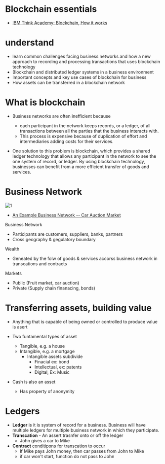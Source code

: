 # Blockchain essentials

* [IBM Think Academy: Blockchain, How it works](https://www.youtube.com/watch?v=lD9KAnkZUjU)


# understand
* learn common challenges facing business networks and how a new approach to recording and processing transactions that uses blockchain technology
* Blockchain and distributed ledger systems in a business environment
* Important concepts and key use cases of blockchain for business
* How assets can be transferred in a blockchain network


# What is blockchain
* Business networks are often inefficient because 
  * each participant in the network keeps records, or a ledger, of all transactions between all the parties that the business interacts with. 
  * This process is expensive because of duplication of effort and intermediaries adding costs for their services.

* One solution to this problem is blockchain, which provides a shared ledger technology that allows any participant in the network to see the one system of record, or ledger. By using blockchain technology, businesses can benefit from a more efficient transfer of goods and services.


# Business Network
![1](https://media.licdn.com/media-proxy/ext?w=800&h=800&hash=yoDynyOEckjDbfhKhMehDV%2FZaVo%3D&ora=1%2CaFBCTXdkRmpGL2lvQUFBPQ%2CxAVta9Er0Vinkhwfjw8177yE41y87UNCVordEGXyD3u0qYrdfya4fs7dfOGkuVwQcSQclABnLfKgSWbkD5W1KN7rft112ZXjI424ZxUBbFImi24)
* [An Example Business Network -- Car Auction Market](https://www.youtube.com/watch?v=MgSKkrlLugQ)


Business Network
  * Participants are customers, suppliers, banks, partners
  * Cross geography & gegulatory boundary

Wealth 
  * Geneated by the folw of goods & services accorss business network in transcations and contracts

Markets
* Public (Fruit market, car auction)
* Private (Supply chain finanacing, bonds)


# Transferring assets, building value 
* Anything that is capable of being owned or controlled to produce value is asert

* Two funtamental types of asset
  * Tangible, e.g. a house
  * Intangible, e.g. a mortgage
    * Intangible assets subdivide
      * Finacial ex: bond
      * Intellectual, ex: patents
      * Digital, Ex: Music

* Cash is also an asset
  * Has property of anonymity
  
# Ledgers
* **Ledger** is it is system of record for a business. Business will have multiple ledgers for multiple business network in which they participate.
* **Transcation** - An assert trasnfer onto or off the ledger
  * John gives a car to Mike
* **Contract** conditipons for transcation to occur
  * If Mike pays John money, then car passes from John to Mike
  * if car won't start, function do not pass to John


